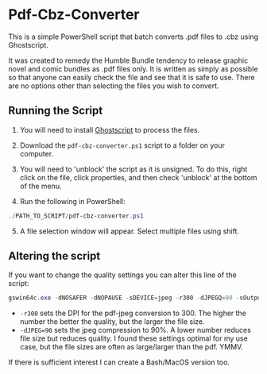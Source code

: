 # Pdf-Cbz-Converter
This is a simple PowerShell script that batch converts .pdf files to .cbz using Ghostscript. 

It was created to remedy the Humble Bundle tendency to release graphic novel and comic bundles as .pdf files only. It is written as simply as possible so that anyone can easily check the file and see that it is safe to use. There are no options other than selecting the files you wish to convert.

## Running the Script

1) You will need to install [Ghostscript](https://ghostscript.com/releases/gsdnld.html) to process the files.

2) Download the `pdf-cbz-converter.ps1` script to a folder on your computer.

3) You will need to 'unblock' the script as it is unsigned. To do this, right click on the file, click properties, and then check 'unblock' at the bottom of the menu.

4) Run the following in PowerShell:

```powershell
./PATH_TO_SCRIPT/pdf-cbz-converter.ps1
```
5) A file selection window will appear. Select multiple files using shift.

## Altering the script

If you want to change the quality settings you can alter this line of the script:
```PowerShell
gswin64c.exe -dNOSAFER -dNOPAUSE -sDEVICE=jpeg -r300 -dJPEGQ=90 -sOutputFile="$folderPath\%02d.jpg" "$fileAddress" -dBATCH
```
- `-r300` sets the DPI for the pdf-jpeg conversion to 300. The higher the number the better the quality, but the larger the file size.
- `-dJPEG=90` sets the jpeg compression to 90%. A lower number reduces file size but reduces quality.
I found these settings optimal for my use case, but the file sizes are often as large/larger than the pdf. YMMV.

If there is sufficient interest I can create a Bash/MacOS version too.
